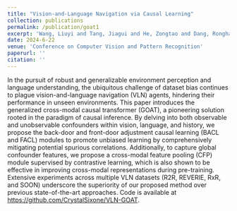 ```yaml
---
title: "Vision-and-Language Navigation via Causal Learning"
collection: publications
permalink: /publication/goat1
excerpt: 'Wang, Liuyi and Tang, Jiagui and He, Zongtao and Dang, Ronghao and Liu, Chengju and Chen, Qijun'
date: 2024-6-22
venue: 'Conference on Computer Vision and Pattern Recognition'
paperurl: ''
citation: ''
---
```


In the pursuit of robust and generalizable environment perception and language understanding, the ubiquitous challenge of dataset bias continues to plague vision-and-language navigation (VLN) agents, hindering their performance in unseen environments. This paper introduces the generalized cross-modal causal transformer (GOAT), a pioneering solution rooted in the paradigm of causal inference. By delving into both observable and unobservable confounders within vision, language, and history, we propose the back-door and front-door adjustment causal learning (BACL and FACL) modules to promote unbiased learning by comprehensively mitigating potential spurious correlations. Additionally, to capture global confounder features, we propose a cross-modal feature pooling (CFP) module supervised by contrastive learning, which is also shown to be effective in improving cross-modal representations during pre-training. Extensive experiments across multiple VLN datasets (R2R, REVERIE, RxR, and SOON) underscore the superiority of our proposed method over previous state-of-the-art approaches. Code is available at https://github.com/CrystalSixone/VLN-GOAT.
